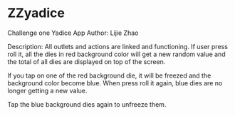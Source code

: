 # ZZyadice
Challenge one Yadice App
Author: Lijie Zhao

Description: All outlets and actions are linked and functioning.
If user press roll it, all the dies in red background color will get a new random value and the total of all dies are displayed on top of the screen.

If you tap on one of the red background die, it will be freezed and the background color become blue. When press roll it again, blue dies are no longer getting a new value.

Tap the blue background dies again to unfreeze them. 

